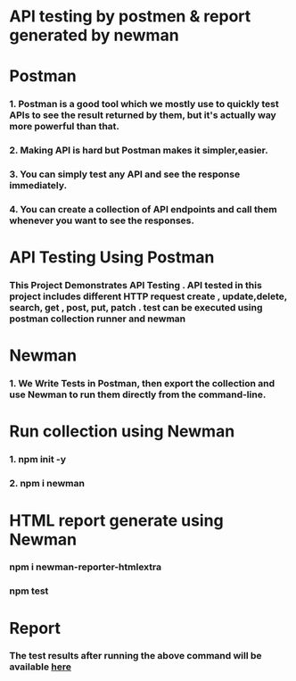 # API testing  by postmen & report generated by newman
# Postman
### 1. Postman is a good tool which we mostly use to quickly test APIs to see the result returned by them, but it's actually way more powerful than that.
### 2. Making API is hard but Postman makes it simpler,easier.
### 3. You can simply test any API and see the response immediately.
### 4. You can create a collection of API endpoints and call them whenever you want to see the responses.
# API Testing Using Postman
### This Project Demonstrates API Testing . API tested in this project includes different HTTP request create , update,delete, search, get , post, put, patch . test can be executed using postman collection runner and newman
# Newman
### 1. We Write Tests in Postman, then export the collection and use Newman to run them directly from the command-line.
# Run collection using Newman
### 1. npm init -y 
### 2. npm i newman 
# HTML report generate using Newman
### npm i newman-reporter-htmlextra
### npm test
# Report
### The test results after running the above command will be available [here](https://alamin622.github.io/report.html)
